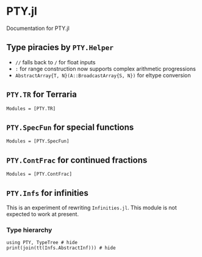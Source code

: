 # PTY.jl

Documentation for PTY.jl

## Type piracies by `PTY.Helper`

- `//` falls back to `/` for float inputs
- `:` for range construction now supports complex arithmetic progressions
- `AbstractArray{T, N}(A::BroadcastArray{S, N})` for eltype conversion

## `PTY.TR` for Terraria

```@autodocs
Modules = [PTY.TR]
```

## `PTY.SpecFun` for special functions

```@autodocs
Modules = [PTY.SpecFun]
```

## `PTY.ContFrac` for continued fractions

```@autodocs
Modules = [PTY.ContFrac]
```

## `PTY.Infs` for infinities

This is an experiment of rewriting `Infinities.jl`. This module is not expected to work at present.

### Type hierarchy

```@example
using PTY, TypeTree # hide
print(join(tt(Infs.AbstractInf))) # hide
```